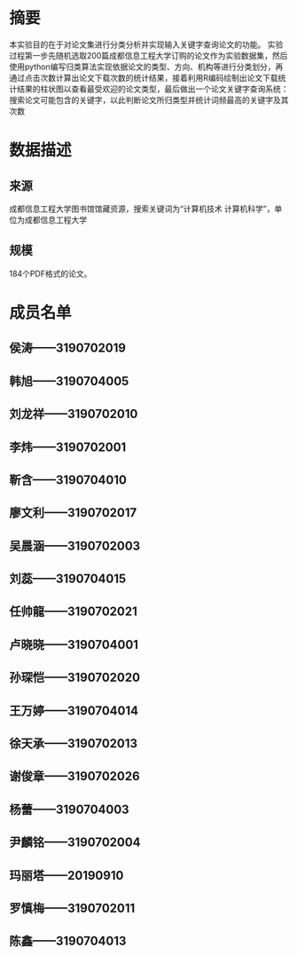 # 摘要
本实验目的在于对论文集进行分类分析并实现输入关键字查询论文的功能。
实验过程第一步先随机选取200篇成都信息工程大学订购的论文作为实验数据集，然后使用python编写归类算法实现依据论文的类型、方向、机构等进行分类划分，再通过点击次数计算出论文下载次数的统计结果，接着利用R编码绘制出论文下载统计结果的柱状图以查看最受欢迎的论文类型，最后做出一个论文关键字查询系统：搜索论文可能包含的关键字，以此判断论文所归类型并统计词频最高的关键字及其次数
# 数据描述
## 来源
成都信息工程大学图书馆馆藏资源，搜索关键词为“计算机技术 计算机科学”，单位为成都信息工程大学
## 规模
184个PDF格式的论文。
# 成员名单
## 侯涛——3190702019
## 韩旭——3190704005
## 刘龙祥——3190702010
## 李炜——3190702001
## 靳含——3190704010
## 廖文利——3190702017
## 吴晨涵——3190702003
## 刘蕊——3190704015
## 任帅龍——3190702021
## 卢晓晓——3190704001
## 孙琛恺——3190702020
## 王万婷——3190704014
## 徐天承——3190702013
## 谢俊章——3190702026 
## 杨蕾——3190704003
## 尹麟铭——3190702004
## 玛丽塔——20190910
## 罗慎梅——3190702011
## 陈鑫——3190704013

